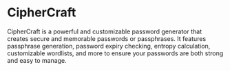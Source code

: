 # CipherCraft
CipherCraft is a powerful and customizable password generator that creates secure and memorable passwords or passphrases. It features passphrase generation, password expiry checking, entropy calculation, customizable wordlists, and more to ensure your passwords are both strong and easy to manage.
